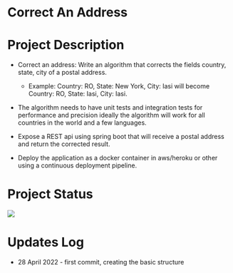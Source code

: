 # Correct An Address

# Project Description

- Correct an address: Write an algorithm that corrects the fields country, state, city of a postal address. 
  - Example: Country: RO, State: New York, City: Iasi will become Country: RO, State: Iasi, City: Iasi. 

- The algorithm needs to have unit tests and integration tests for performance and precision ideally the algorithm will work for all countries in the world and a few languages. 
- Expose a REST api using spring boot that will receive a postal address and return the corrected result. 
- Deploy the application as a docker container in aws/heroku or other using a continuous deployment pipeline.

# Project Status

![](https://us-central1-progress-markdown.cloudfunctions.net/progress/1)

# Updates Log

- 28 April 2022 - first commit, creating the basic structure